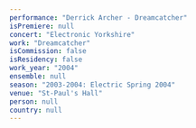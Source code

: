 ```yaml
---
performance: "Derrick Archer - Dreamcatcher"
isPremiere: null
concert: "Electronic Yorkshire"
work: "Dreamcatcher"
isCommission: false
isResidency: false
work_year: "2004"
ensemble: null
season: "2003-2004: Electric Spring 2004"
venue: "St-Paul's Hall"
person: null
country: null
---
```


